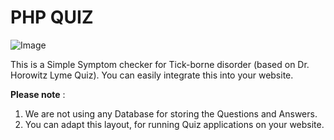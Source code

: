 # PHP QUIZ

 ![Image](https://raw.githubusercontent.com/arjunsk/php-quiz/master/screenshot/how_it_looks.png)

This is a Simple Symptom checker for Tick-borne disorder (based on Dr. Horowitz Lyme Quiz). You can easily integrate this into your website.

**Please note** :  
1. We are not using any Database for storing the Questions and Answers.
2. You can adapt this layout, for running Quiz applications on your website.
